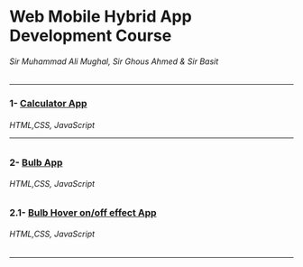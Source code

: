 # Web Mobile Hybrid App Development Course 

###### Sir Muhammad Ali Mughal, Sir Ghous Ahmed & Sir Basit   

<hr>
 
 
### 1- [Calculator App](http://calculator-app-by-gorsi.surge.sh/)

###### HTML,CSS, JavaScript <hr>

### 2- [Bulb App](http://bulb-app-by-gorsi.surge.sh/) <br>

###### HTML,CSS, JavaScript 

### 2.1- [Bulb Hover on/off effect App](http://bulb-hover-app-by-gorsi.surge.sh/)<br>

###### HTML,CSS, JavaScript 
      
 <hr>     

